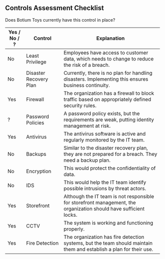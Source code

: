 ## Controls Assessment Checklist

Does Botium Toys currently have this control in place? 

| Yes / No / ? | Control                | Explanation                                                                                         |
|--------------|------------------------|-----------------------------------------------------------------------------------------------------|
| No           | Least Privilege        | Employees have access to customer data, which needs to change to reduce the risk of a breach.      |
| No           | Disaster Recovery Plan  | Currently, there is no plan for handling disasters. Implementing this ensures business continuity.   |
| Yes          | Firewall               | The organization has a firewall to block traffic based on appropriately defined security rules.      |
| ?            | Password Policies       | A password policy exists, but the requirements are weak, putting identity management at risk.       |
| Yes          | Antivirus              | The antivirus software is active and regularly monitored by the IT team.                            |
| No           | Backups                | Similar to the disaster recovery plan, they are not prepared for a breach. They need a backup plan. |
| No           | Encryption             | This would protect the confidentiality of data.                                                    |
| No           | IDS                    | This would help the IT team identify possible intrusions by threat actors.                          |
| Yes          | Storefront             | Although the IT team is not responsible for storefront management, the organization should have sufficient locks. |
| Yes          | CCTV                   | The system is working and functioning properly.                                                    |
| Yes          | Fire Detection         | The organization has fire detection systems, but the team should maintain them and establish a plan for their use. |
